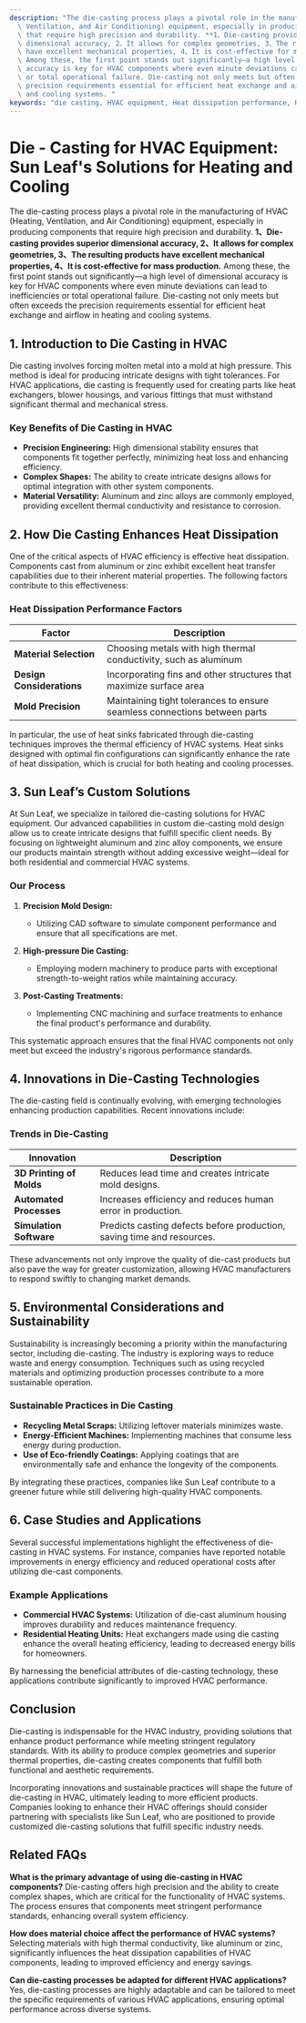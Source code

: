 ```yaml
---
description: "The die-casting process plays a pivotal role in the manufacturing of HVAC (Heating,\
  \ Ventilation, and Air Conditioning) equipment, especially in producing components\
  \ that require high precision and durability. **1、Die-casting provides superior\
  \ dimensional accuracy, 2、It allows for complex geometries, 3、The resulting products\
  \ have excellent mechanical properties, 4、It is cost-effective for mass production.**\
  \ Among these, the first point stands out significantly—a high level of dimensional\
  \ accuracy is key for HVAC components where even minute deviations can lead to inefficiencies\
  \ or total operational failure. Die-casting not only meets but often exceeds the\
  \ precision requirements essential for efficient heat exchange and airflow in heating\
  \ and cooling systems. "
keywords: "die casting, HVAC equipment, Heat dissipation performance, Heat sink"
---
```

# Die - Casting for HVAC Equipment: Sun Leaf's Solutions for Heating and Cooling

The die-casting process plays a pivotal role in the manufacturing of HVAC (Heating, Ventilation, and Air Conditioning) equipment, especially in producing components that require high precision and durability. **1、Die-casting provides superior dimensional accuracy, 2、It allows for complex geometries, 3、The resulting products have excellent mechanical properties, 4、It is cost-effective for mass production.** Among these, the first point stands out significantly—a high level of dimensional accuracy is key for HVAC components where even minute deviations can lead to inefficiencies or total operational failure. Die-casting not only meets but often exceeds the precision requirements essential for efficient heat exchange and airflow in heating and cooling systems. 

## **1. Introduction to Die Casting in HVAC**

Die casting involves forcing molten metal into a mold at high pressure. This method is ideal for producing intricate designs with tight tolerances. For HVAC applications, die casting is frequently used for creating parts like heat exchangers, blower housings, and various fittings that must withstand significant thermal and mechanical stress.

### **Key Benefits of Die Casting in HVAC**

- **Precision Engineering:** High dimensional stability ensures that components fit together perfectly, minimizing heat loss and enhancing efficiency.
- **Complex Shapes:** The ability to create intricate designs allows for optimal integration with other system components.
- **Material Versatility:** Aluminum and zinc alloys are commonly employed, providing excellent thermal conductivity and resistance to corrosion.
  
## **2. How Die Casting Enhances Heat Dissipation**

One of the critical aspects of HVAC efficiency is effective heat dissipation. Components cast from aluminum or zinc exhibit excellent heat transfer capabilities due to their inherent material properties. The following factors contribute to this effectiveness:

### **Heat Dissipation Performance Factors**

| Factor                     | Description                                                                 |
|---------------------------|-----------------------------------------------------------------------------|
| **Material Selection**    | Choosing metals with high thermal conductivity, such as aluminum           |
| **Design Considerations** | Incorporating fins and other structures that maximize surface area         |
| **Mold Precision**        | Maintaining tight tolerances to ensure seamless connections between parts   |

In particular, the use of heat sinks fabricated through die-casting techniques improves the thermal efficiency of HVAC systems. Heat sinks designed with optimal fin configurations can significantly enhance the rate of heat dissipation, which is crucial for both heating and cooling processes.

## **3. Sun Leaf’s Custom Solutions**

At Sun Leaf, we specialize in tailored die-casting solutions for HVAC equipment. Our advanced capabilities in custom die-casting mold design allow us to create intricate designs that fulfill specific client needs. By focusing on lightweight aluminum and zinc alloy components, we ensure our products maintain strength without adding excessive weight—ideal for both residential and commercial HVAC systems.

### **Our Process**

1. **Precision Mold Design:** 
   - Utilizing CAD software to simulate component performance and ensure that all specifications are met.
   
2. **High-pressure Die Casting:** 
   - Employing modern machinery to produce parts with exceptional strength-to-weight ratios while maintaining accuracy.

3. **Post-Casting Treatments:** 
   - Implementing CNC machining and surface treatments to enhance the final product's performance and durability.

This systematic approach ensures that the final HVAC components not only meet but exceed the industry's rigorous performance standards.

## **4. Innovations in Die-Casting Technologies**

The die-casting field is continually evolving, with emerging technologies enhancing production capabilities. Recent innovations include:

### **Trends in Die-Casting**

| Innovation                 | Description                                                                   |
|----------------------------|-------------------------------------------------------------------------------|
| **3D Printing of Molds**   | Reduces lead time and creates intricate mold designs.                        |
| **Automated Processes**     | Increases efficiency and reduces human error in production.                  |
| **Simulation Software**     | Predicts casting defects before production, saving time and resources.       |

These advancements not only improve the quality of die-cast products but also pave the way for greater customization, allowing HVAC manufacturers to respond swiftly to changing market demands.

## **5. Environmental Considerations and Sustainability**

Sustainability is increasingly becoming a priority within the manufacturing sector, including die-casting. The industry is exploring ways to reduce waste and energy consumption. Techniques such as using recycled materials and optimizing production processes contribute to a more sustainable operation.

### **Sustainable Practices in Die Casting**

- **Recycling Metal Scraps:** Utilizing leftover materials minimizes waste.
- **Energy-Efficient Machines:** Implementing machines that consume less energy during production.
- **Use of Eco-friendly Coatings:** Applying coatings that are environmentally safe and enhance the longevity of the components.

By integrating these practices, companies like Sun Leaf contribute to a greener future while still delivering high-quality HVAC components.

## **6. Case Studies and Applications**

Several successful implementations highlight the effectiveness of die-casting in HVAC systems. For instance, companies have reported notable improvements in energy efficiency and reduced operational costs after utilizing die-cast components.

### **Example Applications**

- **Commercial HVAC Systems:** Utilization of die-cast aluminum housing improves durability and reduces maintenance frequency.
- **Residential Heating Units:** Heat exchangers made using die casting enhance the overall heating efficiency, leading to decreased energy bills for homeowners.

By harnessing the beneficial attributes of die-casting technology, these applications contribute significantly to improved HVAC performance.

## **Conclusion**

Die-casting is indispensable for the HVAC industry, providing solutions that enhance product performance while meeting stringent regulatory standards. With its ability to produce complex geometries and superior thermal properties, die-casting creates components that fulfill both functional and aesthetic requirements.

Incorporating innovations and sustainable practices will shape the future of die-casting in HVAC, ultimately leading to more efficient products. Companies looking to enhance their HVAC offerings should consider partnering with specialists like Sun Leaf, who are positioned to provide customized die-casting solutions that fulfill specific industry needs.

## **Related FAQs**

**What is the primary advantage of using die-casting in HVAC components?**
Die-casting offers high precision and the ability to create complex shapes, which are critical for the functionality of HVAC systems. The process ensures that components meet stringent performance standards, enhancing overall system efficiency.

**How does material choice affect the performance of HVAC systems?**
Selecting materials with high thermal conductivity, like aluminum or zinc, significantly influences the heat dissipation capabilities of HVAC components, leading to improved efficiency and energy savings.

**Can die-casting processes be adapted for different HVAC applications?**
Yes, die-casting processes are highly adaptable and can be tailored to meet the specific requirements of various HVAC applications, ensuring optimal performance across diverse systems.
